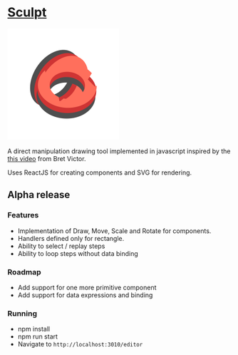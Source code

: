 # [Sculpt](https://tmpaul.github.io/sculpt/)

<img src="./logo.svg" width="250" height="250"/>

A direct manipulation drawing tool implemented in javascript inspired by
the [this video](https://www.youtube.com/watch?v=ef2jpjTEB5U) from Bret Victor.

Uses ReactJS for creating components and SVG for rendering.

## Alpha release

### Features
* Implementation of Draw, Move, Scale and Rotate for components.
* Handlers defined only for rectangle.
* Ability to select / replay steps
* Ability to loop steps without data binding

### Roadmap
* Add support for one more primitive component
* Add support for data expressions and binding

### Running
* npm install
* npm run start
* Navigate to `http://localhost:3010/editor`
